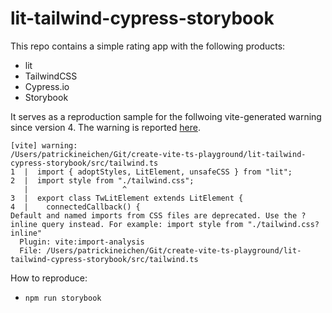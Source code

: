 # lit-tailwind-cypress-storybook

This repo contains a simple rating app with the following products:

- lit
- TailwindCSS
- Cypress.io
- Storybook

It serves as a reproduction sample for the follwoing vite-generated warning since version 4.
The warning is reported [here](https://github.com/vitejs/vite/issues/11350).

```
[vite] warning:
/Users/patrickineichen/Git/create-vite-ts-playground/lit-tailwind-cypress-storybook/src/tailwind.ts
1  |  import { adoptStyles, LitElement, unsafeCSS } from "lit";
2  |  import style from "./tailwind.css";
   |                     ^
3  |  export class TwLitElement extends LitElement {
4  |    connectedCallback() {
Default and named imports from CSS files are deprecated. Use the ?inline query instead. For example: import style from "./tailwind.css?inline"
  Plugin: vite:import-analysis
  File: /Users/patrickineichen/Git/create-vite-ts-playground/lit-tailwind-cypress-storybook/src/tailwind.ts
```

How to reproduce:
- `npm run storybook`

